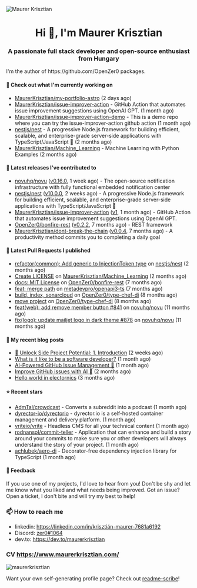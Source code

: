 ![Maurer Krisztian](https://user-images.githubusercontent.com/48491140/201497104-1836aea0-27cc-42fa-909c-26219dda6d61.png)

<h1 align="center">Hi 👋, I'm Maurer Krisztian</h1>
<h3 align="center">A passionate full stack developer and open-source enthusiast from Hungary</h3>
I'm the author of https://github.com/OpenZer0 packages.

#### 👷 Check out what I'm currently working on

- [MaurerKrisztian/my-portfolio-astro](https://github.com/MaurerKrisztian/my-portfolio-astro) (2 days ago)
- [MaurerKrisztian/issue-improver-action](https://github.com/MaurerKrisztian/issue-improver-action) - GitHub Action that automates issue improvement suggestions using OpenAI GPT. (1 month ago)
- [MaurerKrisztian/issue-improver-action-demo](https://github.com/MaurerKrisztian/issue-improver-action-demo) - This is a demo repo where you can try the issue-improver-action github action (1 month ago)
- [nestjs/nest](https://github.com/nestjs/nest) - A progressive Node.js framework for building efficient, scalable, and enterprise-grade server-side applications with TypeScript/JavaScript 🚀 (2 months ago)
- [MaurerKrisztian/Machine_Learning](https://github.com/MaurerKrisztian/Machine_Learning) - Machine Learning with Python Examples  (2 months ago)

#### 🔭 Latest releases I've contributed to

- [novuhq/novu](https://github.com/novuhq/novu) ([v0.16.0](https://github.com/novuhq/novu/releases/tag/v0.16.0), 1 week ago) - The open-source notification infrastructure with fully functional embedded notification center
- [nestjs/nest](https://github.com/nestjs/nest) ([v10.0.0](https://github.com/nestjs/nest/releases/tag/v10.0.0), 2 weeks ago) - A progressive Node.js framework for building efficient, scalable, and enterprise-grade server-side applications with TypeScript/JavaScript 🚀
- [MaurerKrisztian/issue-improver-action](https://github.com/MaurerKrisztian/issue-improver-action) ([v1](https://github.com/MaurerKrisztian/issue-improver-action/releases/tag/v1), 1 month ago) - GitHub Action that automates issue improvement suggestions using OpenAI GPT.
- [OpenZer0/bonfire-rest](https://github.com/OpenZer0/bonfire-rest) ([v0.2.2](https://github.com/OpenZer0/bonfire-rest/releases/tag/v0.2.2), 7 months ago) - REST framework
- [MaurerKrisztian/dont-break-the-chain](https://github.com/MaurerKrisztian/dont-break-the-chain) ([v0.0.4](https://github.com/MaurerKrisztian/dont-break-the-chain/releases/tag/v0.0.4), 7 months ago) - A productivity method commits you to completing a daily goal 

#### 🔨 Latest Pull Requests I published

- [refactor(common): Add generic to InjectionToken type](https://github.com/nestjs/nest/pull/11555) on [nestjs/nest](https://github.com/nestjs/nest) (2 months ago)
- [Create LICENSE](https://github.com/MaurerKrisztian/Machine_Learning/pull/1) on [MaurerKrisztian/Machine_Learning](https://github.com/MaurerKrisztian/Machine_Learning) (2 months ago)
- [docs: MIT License](https://github.com/OpenZer0/bonfire-rest/pull/3) on [OpenZer0/bonfire-rest](https://github.com/OpenZer0/bonfire-rest) (7 months ago)
- [feat: merge path](https://github.com/metadevpro/openapi3-ts/pull/91) on [metadevpro/openapi3-ts](https://github.com/metadevpro/openapi3-ts) (7 months ago)
- [build, index, sonarcloud](https://github.com/OpenZer0/type-chef-di/pull/2) on [OpenZer0/type-chef-di](https://github.com/OpenZer0/type-chef-di) (8 months ago)
- [move project](https://github.com/OpenZer0/type-chef-di/pull/1) on [OpenZer0/type-chef-di](https://github.com/OpenZer0/type-chef-di) (8 months ago)
- [feat(web): add remove member button #841](https://github.com/novuhq/novu/pull/888) on [novuhq/novu](https://github.com/novuhq/novu) (11 months ago)
- [fix(logo): update mailjet logo in dark theme #878](https://github.com/novuhq/novu/pull/887) on [novuhq/novu](https://github.com/novuhq/novu) (11 months ago)

#### 📜 My recent blog posts

- [📕 Unlock Side Project Potential: 1. Introduction](https://dev.to/maurerkrisztian/unlock-side-project-potential-1-introduction-3g4b) (2 weeks ago)
- [What is it like to be a software developer?](https://dev.to/maurerkrisztian/what-is-it-like-to-be-a-software-developer-2ihg) (1 month ago)
- [AI-Powered GitHub Issue Management 🦾](https://dev.to/maurerkrisztian/building-an-innovative-ai-tool-to-revolutionize-github-issues-management-14bb) (1 month ago)
- [Improve GitHub issues with AI 🦾](https://dev.to/maurerkrisztian/improve-github-issues-with-ai-4lam) (2 months ago)
- [Hello world in electornics](https://dev.to/maurerkrisztian/hello-world-in-electornics-3kp7) (3 months ago)

#### ⭐ Recent stars

- [AdmTal/crowdcast](https://github.com/AdmTal/crowdcast) - Converts a subreddit into a podcast (1 month ago)
- [dyrector-io/dyrectorio](https://github.com/dyrector-io/dyrectorio) - dyrector.io is a self-hosted container management and delivery platform. (1 month ago)
- [vriteio/vrite](https://github.com/vriteio/vrite) - Headless CMS for all your technical content (1 month ago)
- [rodnansol/commit-teller](https://github.com/rodnansol/commit-teller) - Application that can enhance and build a story around your commits to make sure you or other developers will always understand the story of your project. (1 month ago)
- [achlubek/aero-di](https://github.com/achlubek/aero-di) - Decorator-free dependency injection library for TypeScript (1 month ago)

#### 💬 Feedback

If you use one of my projects, I'd love to hear from you! Don't be shy and let me know what you liked
and what needs being improved. Got an issue? Open a ticket, I don't bite and will try my best to help!

### 📫 How to reach me
- linkedin: https://linkedin.com/in/krisztián-maurer-7681a6192
- Discord: <a href="https://discord.com/users/zer0#1064"> zer0#1064</a>
- dev.to: https://dev.to/maurerkrisztian

### CV https://www.maurerkrisztian.com/

<p><img align="center" src="https://github-readme-streak-stats.herokuapp.com/?user=maurerkrisztian&" alt="maurerkrisztian" /></p>

Want your own self-generating profile page? Check out [readme-scribe](https://github.com/muesli/readme-scribe)!
